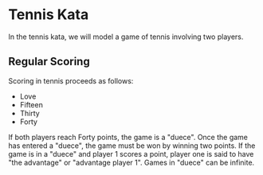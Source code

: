 # Tennis Kata

In the tennis kata, we will model a game of tennis involving two players. 

## Regular Scoring

Scoring in tennis proceeds as follows:
- Love
- Fifteen
- Thirty
- Forty

If both players reach Forty points, the game is a "duece". Once the game has entered a "duece", the game must be won by winning two points. If the game is in a "duece" and player 1 scores a point, player one is said to have "the advantage" or "advantage player 1". Games in "duece" can be infinite.
